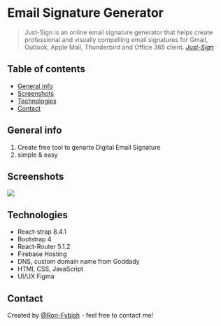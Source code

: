# Email Signature Generator
> Just-Sign is an online email signature generator that helps create professional and visually compelling email signatures for Gmail,
Outlook, Apple Mail, Thunderbird and Office 365 client.
*[Just-Sign](https://www.just-sign.com)*


## Table of contents
* [General info](#general-info)
* [Screenshots](#screenshots)
* [Technologies](#technologies)
* [Contact](#contact)


## General info

1. Create free tool to genarte Digital Email Signature
2. simple & easy 


## Screenshots
![]('./Redme-gif/guides.gif')


## Technologies
* React-strap 8.4.1
* Bootstrap 4
* React-Router 5.1.2
* Firebase Hosting
* DNS, custom domain name from Goddady 
* HTMl, CSS, JavaScript
* UI/UX Figma 



## Contact
Created by [@Ron-Fybish](https://www.linkedin.com/in/ron-fybish-9b0194157/) - feel free to contact me!


